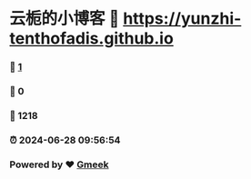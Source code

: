 # 云栀的小博客 :link: https://yunzhi-tenthofadis.github.io 
### :page_facing_up: [1](https://yunzhi-tenthofadis.github.io/tag.html) 
### :speech_balloon: 0 
### :hibiscus: 1218 
### :alarm_clock: 2024-06-28 09:56:54 
### Powered by :heart: [Gmeek](https://github.com/Meekdai/Gmeek)
